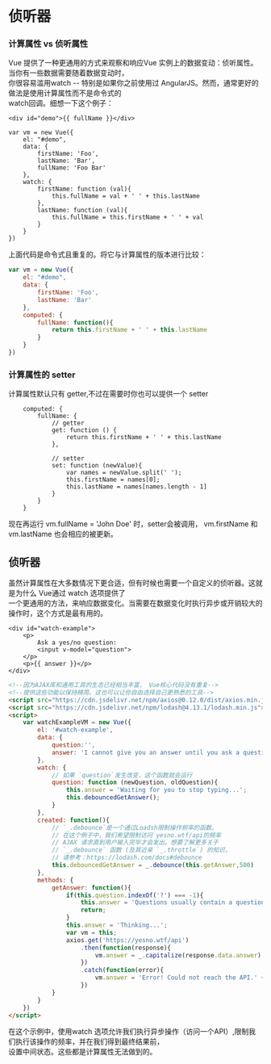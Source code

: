 # 侦听器

### 计算属性 vs 侦听属性

Vue 提供了一种更通用的方式来观察和响应Vue 实例上的数据变动：侦听属性。当你有一些数据需要随着数据变动时，  
你很容易滥用watch -- 特别是如果你之前使用过 AngularJS。然而，通常更好的做法是使用计算属性而不是命令式的  
watch回调。细想一下这个例子：  

```
<div id="demo">{{ fullName }}</div>
```

```
var vm = new Vue({
	el: "#demo",
	data: {
		firstName: 'Foo',
		lastName: 'Bar',
		fullName: 'Foo Bar'
	},
	watch: {
		firstName: function (val){
			this.fullName = val + ' ' + this.lastName
		},
		lastName: function (val){
			this.fullName = this.firstName + ' ' + val
		}
	}
})

```

上面代码是命令式且重复的。将它与计算属性的版本进行比较：  

```js
var vm = new Vue({
	el: "#demo",
	data: {
		firstName: 'Foo',
		lastName: 'Bar'
	},
	computed: {
		fullName: function(){
			return this.firstName + ' ' + this.lastName
		}
	}
})
```


### 计算属性的 setter

计算属性默认只有 getter,不过在需要时你也可以提供一个 setter

```
	computed: {
		fullName: {
			// getter
			get: function () {
				return this.firstName + ' ' + this.lastName
			},

			// setter
			set: function (newValue){
				var names = newValue.split(' ');
				this.firstName = names[0];
				this.lastName = names[names.length - 1]
			}
		}
	}

```

现在再运行  vm.fullName = 'John Doe' 时，setter会被调用， vm.firstName 和 vm.lastName 也会相应的被更新。  


## 侦听器

虽然计算属性在大多数情况下更合适，但有时候也需要一个自定义的侦听器。这就是为什么 Vue通过 watch 选项提供了  
一个更通用的方法，来响应数据变化。当需要在数据变化时执行异步或开销较大的操作时，这个方式是最有用的。   

```
<div id="watch-example">
	<p>
		Ask a yes/no question:
		<input v-model="question">
	</p>
	<p>{{ answer }}</p>
</div>
```

```html
<!--因为AJAX库和通用工具的生态已经相当丰富， Vue核心代码没有重复-->
<!--提供这些功能以保持精简。这也可以让你自由选择自己更熟悉的工具-->
<script src="https://cdn.jsdelivr.net/npm/axios@0.12.0/dist/axios.min.js"></script>
<script src="https://cdn.jsdelivr.net/npm/lodash@4.13.1/lodash.min.js"></script>
<script>
	var watchExampleVM = new Vue({
		el: '#watch-example',
		data: {
			question:'',
			answer: 'I cannot give you an answer until you ask a question!'
		},
		watch: {
			// 如果 `question`发生改变，这个函数就会运行 
			question: function (newQuestion, oldQuestion){
				this.answer = 'Waiting for you to stop typing...';
				this.debouncedGetAnswer();
			}
		},
		created: function(){
			// `_.debounce`是一个通过Loadsh限制操作频率的函数。  
			// 在这个例子中，我们希望限制访问 yesno.wtf/api的频率
			// AJAX 请求直到用户输入完毕才会发出。想要了解更多关于
			// `_.debounce` 函数 (及其近亲 `_.throttle`) 的知识，
    		// 请参考：https://lodash.com/docs#debounce
    		this.debouncedGetAnswer = _.debounce(this.getAnswer,500)
		},
		methods: {
			getAnswer: function(){
				if(this.question.indexOf('?') === -1){
					this.answer = 'Questions usually contain a question mark. ;-)';
					return;
				}
				this.answer = 'Thinking...';
				var vm = this;
				axios.get('https://yesno.wtf/api')
					.then(function(response){
						vm.answer = _.capitalize(response.data.answer);
					})
					.catch(function(error){
						vm.answer = 'Error! Could not reach the API.' + error
					})
			}
		}
	})
</script>
```

在这个示例中，使用watch 选项允许我们执行异步操作（访问一个API）,限制我们执行该操作的频率，并在我们得到最终结果前，  
设置中间状态。这些都是计算属性无法做到的。  
